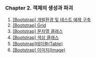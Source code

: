 ### Chapter 2. 객체의 생성과 파괴

1. [\[Bootstrap\] 개발환경 및 테스트 예제 구축](https://yonghwankim-dev.tistory.com/386)
2. [\[Bootstrap\] Grid](https://yonghwankim-dev.tistory.com/387)
3. [\[Bootstrap\] 문자열 클래스](https://yonghwankim-dev.tistory.com/388)
4. [\[Bootstrap\] 색상 클래스](https://yonghwankim-dev.tistory.com/389)
5. [\[Bootstrap\]테이블(Table)](https://yonghwankim-dev.tistory.com/390)
6. [\[Bootstrap\] 이미지(Image)](https://yonghwankim-dev.tistory.com/391)



